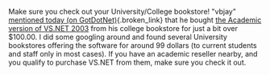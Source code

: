 Make sure you check out your University/College bookstore! "vbjay" [mentioned today (on GotDotNet)](http://www.gotdotnet.com/Community/MessageBoard/Thread.aspx?id=212215&Page=1#212615){.broken_link} that he bought [the Academic version of VS.NET 2003](http://msdn.microsoft.com/vstudio/productinfo/overview/academic/features/) from his college bookstore for just a bit over $100.00. I did some googling around and found several University bookstores offering the software for around 99 dollars (to current students and staff only in most cases). If you have an academic reseller nearby, and you qualify to purchase VS.NET from them, make sure you check it out.